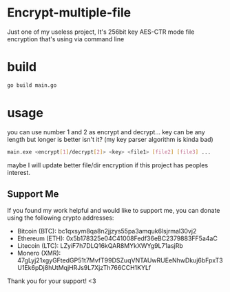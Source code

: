 # Encrypt-multiple-file
Just one of my useless project, It's 256bit key AES-CTR mode file encryption that's using via command line
# build
```sh
go build main.go
```
# usage
you can use number 1 and 2 as encrypt and decrypt...
key can be any length but longer is better isn't it? (my key parser algorithm is kinda bad)
```sh
main.exe <encrypt[1]/decrypt[2]> <key> <file1> [file2] [file3] ...
```
maybe I will update better file/dir encryption if this project has peoples interest.
## Support Me
If you found my work helpful and would like to support me, you can donate using the following crypto addresses:

- Bitcoin (BTC): bc1qxsym8qa8n2jjzys55pa3amquk6lsjrmal30vj2
- Ethereum (ETH): 0x5b178325e04C41008Fedf36eBC2379883FF5a4aC
- Litecoin (LTC): LZyiF7h7DLQ16kQAR8MYkXWYg9L71asjRb
- Monero (XMR): 47gLyj21xgyGFtedGP51t7MvfT99DSZuqVNTAUwRUEeNhwDkuj6bFpxT3U1Ek6pDj8hUtMqjHRJs9L7XjzTh766CCH1KYLf

Thank you for your support! <3
